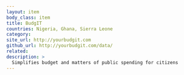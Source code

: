 ```yaml
---
layout: item
body_class: item
title: BudgIT
countries: Nigeria, Ghana, Sierra Leone
category: 
site_url: http://yourbudgit.com
github_url: http://yourbudgit.com/data/
related: 
description: >
  Simplifies budget and matters of public spending for citizens
---
```

